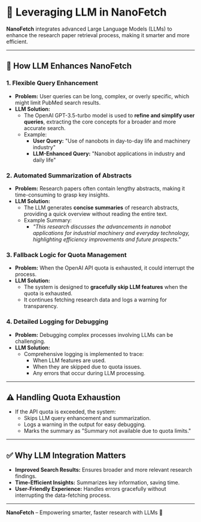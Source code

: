 # 🤖 Leveraging LLM in NanoFetch

**NanoFetch** integrates advanced Large Language Models (LLMs) to enhance the research paper retrieval process, making it smarter and more efficient.

---

## 🚀 How LLM Enhances NanoFetch

### 1. **Flexible Query Enhancement**
- **Problem:** User queries can be long, complex, or overly specific, which might limit PubMed search results.
- **LLM Solution:**
  - The OpenAI GPT-3.5-turbo model is used to **refine and simplify user queries**, extracting the core concepts for a broader and more accurate search.
  - Example:
    - **User Query:** "Use of nanobots in day-to-day life and machinery industry"
    - **LLM-Enhanced Query:** "Nanobot applications in industry and daily life"

### 2. **Automated Summarization of Abstracts**
- **Problem:** Research papers often contain lengthy abstracts, making it time-consuming to grasp key insights.
- **LLM Solution:**
  - The LLM generates **concise summaries** of research abstracts, providing a quick overview without reading the entire text.
  - Example Summary:
    - *"This research discusses the advancements in nanobot applications for industrial machinery and everyday technology, highlighting efficiency improvements and future prospects."*

### 3. **Fallback Logic for Quota Management**
- **Problem:** When the OpenAI API quota is exhausted, it could interrupt the process.
- **LLM Solution:**
  - The system is designed to **gracefully skip LLM features** when the quota is exhausted.
  - It continues fetching research data and logs a warning for transparency.

### 4. **Detailed Logging for Debugging**
- **Problem:** Debugging complex processes involving LLMs can be challenging.
- **LLM Solution:**
  - Comprehensive logging is implemented to trace:
    - When LLM features are used.
    - When they are skipped due to quota issues.
    - Any errors that occur during LLM processing.

---

## ⚠️ Handling Quota Exhaustion
- If the API quota is exceeded, the system:
  - Skips LLM query enhancement and summarization.
  - Logs a warning in the output for easy debugging.
  - Marks the summary as "Summary not available due to quota limits."

---

## ✅ Why LLM Integration Matters
- **Improved Search Results:** Ensures broader and more relevant research findings.
- **Time-Efficient Insights:** Summarizes key information, saving time.
- **User-Friendly Experience:** Handles errors gracefully without interrupting the data-fetching process.

---

**NanoFetch** – Empowering smarter, faster research with LLMs 🚀

